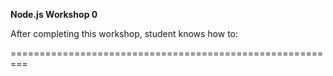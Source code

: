 **Node.js Workshop 0**

After completing this workshop, student knows how to:

=========================================================


